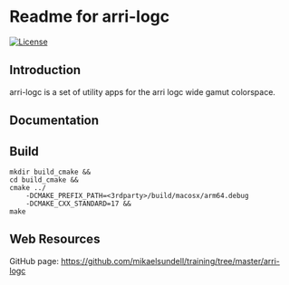 Readme for arri-logc
====================

[![License](https://img.shields.io/badge/license-BSD%203--Clause-blue.svg?style=flat-square)](https://github.com/mikaelsundell/icloud-snapshot/blob/master/license.md)

Introduction
------------

arri-logc is a set of utility apps for the arri logc wide gamut colorspace.

Documentation
-------------

## Build

```shell
mkdir build_cmake &&
cd build_cmake &&
cmake ../ 
    -DCMAKE_PREFIX_PATH=<3rdparty>/build/macosx/arm64.debug 
    -DCMAKE_CXX_STANDARD=17 &&
make
``` 

Web Resources
-------------

GitHub page:        https://github.com/mikaelsundell/training/tree/master/arri-logc
